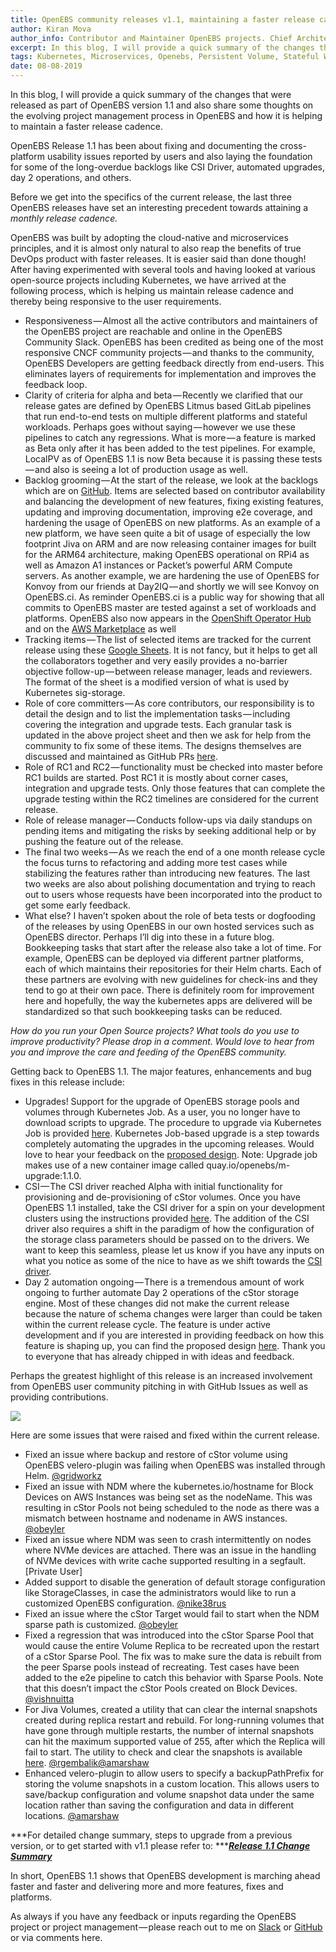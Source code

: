 ```yaml
---
title: OpenEBS community releases v1.1, maintaining a faster release cadence.
author: Kiran Mova
author_info: Contributor and Maintainer OpenEBS projects. Chief Architect MayaData. Kiran leads overall architecture & is responsible for architecting, solution design & customer adoption of OpenEBS.
excerpt: In this blog, I will provide a quick summary of the changes that were released as part of OpenEBS version 1.1 and also share some thoughts on the evolving project management process in OpenEBS and how it is helping to maintain a faster release cadence.
tags: Kubernetes, Microservices, Openebs, Persistent Volume, Stateful Workloads
date: 08-08-2019
---
```


In this blog, I will provide a quick summary of the changes that were released as part of OpenEBS version 1.1 and also share some thoughts on the evolving project management process in OpenEBS and how it is helping to maintain a faster release cadence.

OpenEBS Release 1.1 has been about fixing and documenting the cross-platform usability issues reported by users and also laying the foundation for some of the long-overdue backlogs like CSI Driver, automated upgrades, day 2 operations, and others.

Before we get into the specifics of the current release, the last three OpenEBS releases have set an interesting precedent towards attaining a *monthly release cadence.*

OpenEBS was built by adopting the cloud-native and microservices principles, and it is almost only natural to also reap the benefits of true DevOps product with faster releases. It is easier said than done though! After having experimented with several tools and having looked at various open-source projects including Kubernetes, we have arrived at the following process, which is helping us maintain release cadence and thereby being responsive to the user requirements.

- Responsiveness — Almost all the active contributors and maintainers of the OpenEBS project are reachable and online in the OpenEBS Community Slack. OpenEBS has been credited as being one of the most responsive CNCF community projects — and thanks to the community, OpenEBS Developers are getting feedback directly from end-users. This eliminates layers of requirements for implementation and improves the feedback loop.
- Clarity of criteria for alpha and beta — Recently we clarified that our release gates are defined by OpenEBS Litmus based GitLab pipelines that run end-to-end tests on multiple different platforms and stateful workloads. Perhaps goes without saying — however we use these pipelines to catch any regressions. What is more — a feature is marked as Beta only after it has been added to the test pipelines. For example, LocalPV as of OpenEBS 1.1 is now Beta because it is passing these tests — and also is seeing a lot of production usage as well.
- Backlog grooming — At the start of the release, we look at the backlogs which are on [GitHub](https://github.com/openebs/openebs/issues). Items are selected based on contributor availability and balancing the development of new features, fixing existing features, updating and improving documentation, improving e2e coverage, and hardening the usage of OpenEBS on new platforms. As an example of a new platform, we have seen quite a bit of usage of especially the low footprint Jiva on ARM and are now releasing container images for built for the ARM64 architecture, making OpenEBS operational on RPi4 as well as Amazon A1 instances or Packet’s powerful ARM Compute servers. As another example, we are hardening the use of OpenEBS for Konvoy from our friends at Day2IQ — and shortly we will see Konvoy on OpenEBS.ci. As reminder OpenEBS.ci is a public way for showing that all commits to OpenEBS master are tested against a set of workloads and platforms. OpenEBS also now appears in the [OpenShift Operator Hub](https://github.com/openebs/helm-operator/blob/master/olm/README.md) and on the [AWS Marketplace](https://aws.amazon.com/marketplace/pp/MayaData-OpenEBS-Cloud-Native-Storage/B07TFS9Q8D) as well
- Tracking items — The list of selected items are tracked for the current release using these [Google Sheets](https://docs.google.com/spreadsheets/d/1bbphUqbxShBhgr1VHaEQUzIGMaJJacPNKc1ckNXU1QE/). It is not fancy, but it helps to get all the collaborators together and very easily provides a no-barrier objective follow-up — between release manager, leads and reviewers. The format of the sheet is a modified version of what is used by Kubernetes sig-storage.
- Role of core committers — As core contributors, our responsibility is to detail the design and to list the implementation tasks — including covering the integration and upgrade tests. Each granular task is updated in the above project sheet and then we ask for help from the community to fix some of these items. The designs themselves are discussed and maintained as GitHub PRs [here](https://github.com/openebs/openebs/tree/master/contribute/design).
- Role of RC1 and RC2 — functionality must be checked into master before RC1 builds are started. Post RC1 it is mostly about corner cases, integration and upgrade tests. Only those features that can complete the upgrade testing within the RC2 timelines are considered for the current release.
- Role of release manager — Conducts follow-ups via daily standups on pending items and mitigating the risks by seeking additional help or by pushing the feature out of the release.
- The final two weeks — As we reach the end of a one month release cycle the focus turns to refactoring and adding more test cases while stabilizing the features rather than introducing new features. The last two weeks are also about polishing documentation and trying to reach out to users whose requests have been incorporated into the product to get some early feedback.
- What else? I haven’t spoken about the role of beta tests or dogfooding of the releases by using OpenEBS in our own hosted services such as OpenEBS director. Perhaps I’ll dig into these in a future blog. Bookkeeping tasks that start after the release also take a lot of time. For example, OpenEBS can be deployed via different partner platforms, each of which maintains their repositories for their Helm charts. Each of these partners are evolving with new guidelines for check-ins and they tend to go at their own pace. There is definitely room for improvement here and hopefully, the way the kubernetes apps are delivered will be standardized so that such bookkeeping tasks can be reduced.

*How do you run your Open Source projects? What tools do you use to improve productivity? Please drop in a comment. Would love to hear from you and improve the care and feeding of the OpenEBS community.*

Getting back to OpenEBS 1.1. The major features, enhancements and bug fixes in this release include:

- Upgrades! Support for the upgrade of OpenEBS storage pools and volumes through Kubernetes Job. As a user, you no longer have to download scripts to upgrade. The procedure to upgrade via Kubernetes Job is provided [here](https://github.com/openebs/openebs/tree/master/k8s/upgrades/1.0.0-1.1.0). Kubernetes Job-based upgrade is a step towards completely automating the upgrades in the upcoming releases. Would love to hear your feedback on the [proposed design](https://github.com/openebs/openebs/tree/master/contribute/design/1.x/upgrade). Note: Upgrade job makes use of a new container image called quay.io/openebs/m-upgrade:1.1.0.
- CSI — The CSI driver reached Alpha with initial functionality for provisioning and de-provisioning of cStor volumes. Once you have OpenEBS 1.1 installed, take the CSI driver for a spin on your development clusters using the instructions provided [here](https://github.com/openebs/csi). The addition of the CSI driver also requires a shift in the paradigm of how the configuration of the storage class parameters should be passed on to the drivers. We want to keep this seamless, please let us know if you have any inputs on what you notice as some of the nice to have as we shift towards the [CSI driver](https://github.com/openebs/openebs/tree/master/contribute/design/1.x/csi).
- Day 2 automation ongoing — There is a tremendous amount of work ongoing to further automate Day 2 operations of the cStor storage engine. Most of these changes did not make the current release because the nature of schema changes were larger than could be taken within the current release cycle. The feature is under active development and if you are interested in providing feedback on how this feature is shaping up, you can find the proposed design [here](https://github.com/openebs/openebs/pull/2595). Thank you to everyone that has already chipped in with ideas and feedback.

Perhaps the greatest highlight of this release is an increased involvement from OpenEBS user community pitching in with GitHub Issues as well as providing contributions.

![](https://cdn-images-1.medium.com/max/800/1*hZ7FK18EK2_PfjdCJB2OTQ.png)

Here are some issues that were raised and fixed within the current release.

- Fixed an issue where backup and restore of cStor volume using OpenEBS velero-plugin was failing when OpenEBS was installed through Helm. [@gridworkz](https://github.com/gridworkz)
- Fixed an issue with NDM where the kubernetes.io/hostname for Block Devices on AWS Instances was being set as the nodeName. This was resulting in cStor Pools not being scheduled to the node as there was a mismatch between hostname and nodename in AWS instances. [@obeyler](https://github.com/obeyler)
- Fixed an issue where NDM was seen to crash intermittently on nodes where NVMe devices are attached. There was an issue in the handling of NVMe devices with write cache supported resulting in a segfault. [Private User]
- Added support to disable the generation of default storage configuration like StorageClasses, in case the administrators would like to run a customized OpenEBS configuration. [@nike38rus](https://github.com/nike38rus)
- Fixed an issue where the cStor Target would fail to start when the NDM sparse path is customized. [@obeyler](https://github.com/obeyler)
- Fixed a regression that was introduced into the cStor Sparse Pool that would cause the entire Volume Replica to be recreated upon the restart of a cStor Sparse Pool. The fix was to make sure the data is rebuilt from the peer Sparse pools instead of recreating. Test cases have been added to the e2e pipeline to catch this behavior with Sparse Pools. Note that this doesn’t impact the cStor Pools created on Block Devices. [@vishnuitta](https://github.com/vishnuitta)
- For Jiva Volumes, created a utility that can clear the internal snapshots created during replica restart and rebuild. For long-running volumes that have gone through multiple restarts, the number of internal snapshots can hit the maximum supported value of 255, after which the Replica will fail to start. The utility to check and clear the snapshots is available [here](https://github.com/openebs/openebs/tree/master/k8s/jiva). [@rgembalik](https://github.com/rgembalik)[@amarshaw](https://github.com/amarshaw)
- Enhanced velero-plugin to allow users to specify a backupPathPrefix for storing the volume snapshots in a custom location. This allows users to save/backup configuration and volume snapshot data under the same location rather than saving the configuration and data in different locations. [@amarshaw](https://github.com/amarshaw)

***For detailed change summary, steps to upgrade from a previous version, or to get started with v1.1 please refer to: ***[***Release 1.1 Change Summary***](https://github.com/openebs/openebs/releases/tag/1.1.0)

In short, OpenEBS 1.1 shows that OpenEBS development is marching ahead faster and faster and delivering more and more features, fixes and platforms.

As always if you have any feedback or inputs regarding the OpenEBS project or project management — please reach out to me on [Slack](https://slack.openebs.io) or [GitHub](https://github.com/openebs/openebs/) or via comments here.
